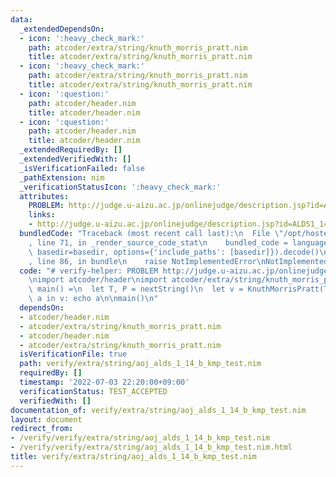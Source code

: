 ```yaml
---
data:
  _extendedDependsOn:
  - icon: ':heavy_check_mark:'
    path: atcoder/extra/string/knuth_morris_pratt.nim
    title: atcoder/extra/string/knuth_morris_pratt.nim
  - icon: ':heavy_check_mark:'
    path: atcoder/extra/string/knuth_morris_pratt.nim
    title: atcoder/extra/string/knuth_morris_pratt.nim
  - icon: ':question:'
    path: atcoder/header.nim
    title: atcoder/header.nim
  - icon: ':question:'
    path: atcoder/header.nim
    title: atcoder/header.nim
  _extendedRequiredBy: []
  _extendedVerifiedWith: []
  _isVerificationFailed: false
  _pathExtension: nim
  _verificationStatusIcon: ':heavy_check_mark:'
  attributes:
    PROBLEM: http://judge.u-aizu.ac.jp/onlinejudge/description.jsp?id=ALDS1_14_B
    links:
    - http://judge.u-aizu.ac.jp/onlinejudge/description.jsp?id=ALDS1_14_B
  bundledCode: "Traceback (most recent call last):\n  File \"/opt/hostedtoolcache/Python/3.10.6/x64/lib/python3.10/site-packages/onlinejudge_verify/documentation/build.py\"\
    , line 71, in _render_source_code_stat\n    bundled_code = language.bundle(stat.path,\
    \ basedir=basedir, options={'include_paths': [basedir]}).decode()\n  File \"/opt/hostedtoolcache/Python/3.10.6/x64/lib/python3.10/site-packages/onlinejudge_verify/languages/nim.py\"\
    , line 86, in bundle\n    raise NotImplementedError\nNotImplementedError\n"
  code: "# verify-helper: PROBLEM http://judge.u-aizu.ac.jp/onlinejudge/description.jsp?id=ALDS1_14_B\n\
    \nimport atcoder/header\nimport atcoder/extra/string/knuth_morris_pratt\n\nproc\
    \ main() =\n  let T, P = nextString()\n  let v = KnuthMorrisPratt(T, P)\n  for\
    \ a in v: echo a\n\nmain()\n"
  dependsOn:
  - atcoder/header.nim
  - atcoder/extra/string/knuth_morris_pratt.nim
  - atcoder/header.nim
  - atcoder/extra/string/knuth_morris_pratt.nim
  isVerificationFile: true
  path: verify/extra/string/aoj_alds_1_14_b_kmp_test.nim
  requiredBy: []
  timestamp: '2022-07-03 22:20:00+09:00'
  verificationStatus: TEST_ACCEPTED
  verifiedWith: []
documentation_of: verify/extra/string/aoj_alds_1_14_b_kmp_test.nim
layout: document
redirect_from:
- /verify/verify/extra/string/aoj_alds_1_14_b_kmp_test.nim
- /verify/verify/extra/string/aoj_alds_1_14_b_kmp_test.nim.html
title: verify/extra/string/aoj_alds_1_14_b_kmp_test.nim
---
```

